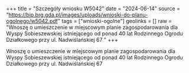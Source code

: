 +++
title = "Szczegóły wniosku W5042"
date = "2024-06-14"
source = "https://bip.brg.gda.pl/images/uploads/wnioski-do-planu-ogolnego/w5042.pdf"
tags = ["wnioski-ogolne"]
geolinks = []
raw = "Wnoszę o umieszczenie w miejscowym planie zagospodarowania dla Wyspy Sobieszewskiej istniejącego od ponad 40 lat Rodzinnego Ogrodu Działkowego przy ul. Nadwiślańskiej 67 "
+++

Wnoszę o umieszczenie w miejscowym planie zagospodarowania dla Wyspy
Sobieszewskiej istniejącego od ponad 40 lat Rodzinnego Ogrodu Działkowego przy ul.
Nadwiślańskiej 67



